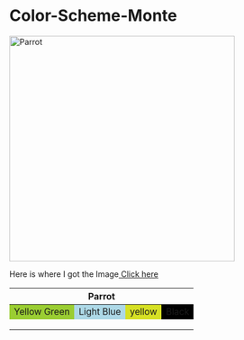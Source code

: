 # Color-Scheme-Monte
<html lang="en-US">
  <body>
    <img src="https://www.publicdomainpictures.net/pictures/490000/velka/papegaai-vogel-tropische-vogel.jpg"
      alt="Parrot"
      Width="400px" Height="400px"/>
    <p>Here is where I got the Image<a href="https://www.publicdomainpictures.net/en/view-image.php?image=484423&picture=parrot-tropical-bird" target="_blank"> Click here</a></p>
  </body>
  <table>
  <thead>
    <tr>
      <th colspan="4">Parrot</th>
    </tr>
  </thead>
    <tbody>
      <tr>
        <td style="background-color:rgb(154, 205, 50);">Yellow Green</td>
        <td style="background-color:rgb(173, 216, 230);">Light Blue</td>
        <td style="background-color:#D6E024;">yellow</td>
        <td style="background-color:rgb(0,0,0);">Black</td>
      </tr>
      <tr>
        <td></td>
        <td></td>
        <td></td>
      </tr>
      <tr>
        <td></td>
        <td></td>
        <td></td>
      </tr>
      <tr>
        <td></td>
        <td></td>
        <td></td>
      </tr>
    </tbody>
  </table>
</html>
